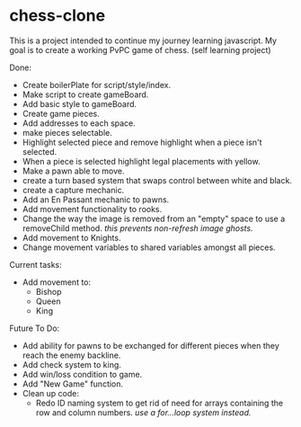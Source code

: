 # chess-clone
This is a project intended to continue my journey learning javascript. My goal is to create a working PvPC game of chess. (self learning project)


Done:

- Create boilerPlate for script/style/index.
- Make script to create gameBoard.
- Add basic style to gameBoard.
- Create game pieces.
- Add addresses to each space.
- make pieces selectable.
- Highlight selected piece and remove highlight when a piece isn't selected.
- When a piece is selected highlight legal placements with yellow.
- Make a pawn able to move.
- create a turn based system that swaps control between white and black.
- create a capture mechanic.
- Add an En Passant mechanic to pawns.
- Add movement functionality to rooks.
- Change the way the image is removed from an "empty" space to use a removeChild method. *this prevents non-refresh image ghosts.*
- Add movement to Knights.
- Change movement variables to shared variables amongst all pieces.

Current tasks:
- Add movement to:
    - Bishop
    - Queen
    - King


Future To Do:
- Add ability for pawns to be exchanged for different pieces when they reach the enemy backline.
- Add check system to king.
- Add win/loss condition to game.
- Add "New Game" function.
- Clean up code:
    - Redo ID naming system to get rid of need for arrays containing the row and column numbers. *use a for...loop system instead.*
